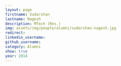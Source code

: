 ```yaml
---
layout: page
firstname: Sudarshan
lastname: Nagesh
description: MTech (Res.)
img: assets/img/people/alumni/sudarshan-nagesh.jpg
redirect: 
linkedin_username: 
github_username:
category: Alumni
show: true
year: 2014
---
```


